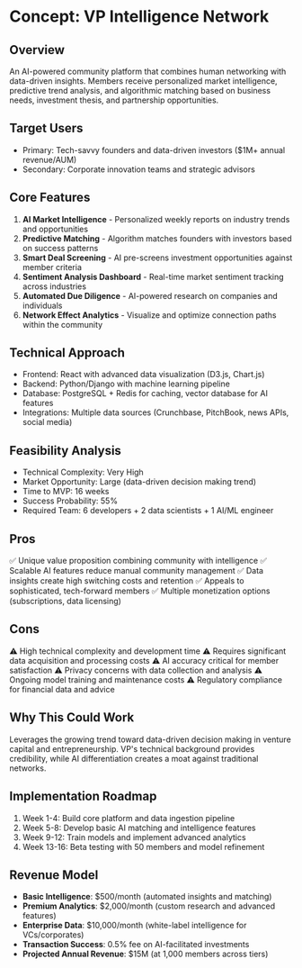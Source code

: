 # Concept: VP Intelligence Network

## Overview
An AI-powered community platform that combines human networking with data-driven insights. Members receive personalized market intelligence, predictive trend analysis, and algorithmic matching based on business needs, investment thesis, and partnership opportunities.

## Target Users
- Primary: Tech-savvy founders and data-driven investors ($1M+ annual revenue/AUM)
- Secondary: Corporate innovation teams and strategic advisors

## Core Features
1. **AI Market Intelligence** - Personalized weekly reports on industry trends and opportunities
2. **Predictive Matching** - Algorithm matches founders with investors based on success patterns
3. **Smart Deal Screening** - AI pre-screens investment opportunities against member criteria
4. **Sentiment Analysis Dashboard** - Real-time market sentiment tracking across industries
5. **Automated Due Diligence** - AI-powered research on companies and individuals
6. **Network Effect Analytics** - Visualize and optimize connection paths within the community

## Technical Approach
- Frontend: React with advanced data visualization (D3.js, Chart.js)
- Backend: Python/Django with machine learning pipeline
- Database: PostgreSQL + Redis for caching, vector database for AI features
- Integrations: Multiple data sources (Crunchbase, PitchBook, news APIs, social media)

## Feasibility Analysis
- Technical Complexity: Very High
- Market Opportunity: Large (data-driven decision making trend)
- Time to MVP: 16 weeks
- Success Probability: 55%
- Required Team: 6 developers + 2 data scientists + 1 AI/ML engineer

## Pros
✅ Unique value proposition combining community with intelligence
✅ Scalable AI features reduce manual community management
✅ Data insights create high switching costs and retention
✅ Appeals to sophisticated, tech-forward members
✅ Multiple monetization options (subscriptions, data licensing)

## Cons
⚠️ High technical complexity and development time
⚠️ Requires significant data acquisition and processing costs
⚠️ AI accuracy critical for member satisfaction
⚠️ Privacy concerns with data collection and analysis
⚠️ Ongoing model training and maintenance costs
⚠️ Regulatory compliance for financial data and advice

## Why This Could Work
Leverages the growing trend toward data-driven decision making in venture capital and entrepreneurship. VP's technical background provides credibility, while AI differentiation creates a moat against traditional networks.

## Implementation Roadmap
1. Week 1-4: Build core platform and data ingestion pipeline
2. Week 5-8: Develop basic AI matching and intelligence features
3. Week 9-12: Train models and implement advanced analytics
4. Week 13-16: Beta testing with 50 members and model refinement

## Revenue Model
- **Basic Intelligence**: $500/month (automated insights and matching)
- **Premium Analytics**: $2,000/month (custom research and advanced features)
- **Enterprise Data**: $10,000/month (white-label intelligence for VCs/corporates)
- **Transaction Success**: 0.5% fee on AI-facilitated investments
- **Projected Annual Revenue**: $15M (at 1,000 members across tiers)